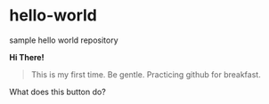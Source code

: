 # hello-world
sample hello world repository

**Hi There!**

> This is my first time. Be gentle. Practicing github for breakfast.

What does this button do?
